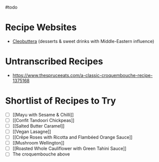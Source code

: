 #todo 
# Recipe Websites

- [Cleobuttera](https://cleobuttera.com/recipes/) (desserts & sweet drinks with Middle-Eastern influence)

# Untranscribed Recipes

- https://www.thespruceeats.com/a-classic-croquembouche-recipe-1375168

# Shortlist of Recipes to Try

- [ ] [[Mayu with Sesame & Chilli]]
- [ ] [[Confit Tandoori Chickpeas]]
- [ ] [[Salted Butter Caramel]]
- [ ] [[Vegan Lasagne]]
- [ ] [[Crêpe Roses with Ricotta and Flambéed Orange Sauce]]
- [ ] [[Mushroom Wellington]]
- [ ] [[Roasted Whole Cauliflower with Green Tahini Sauce]]
- [ ] The croquembouche above